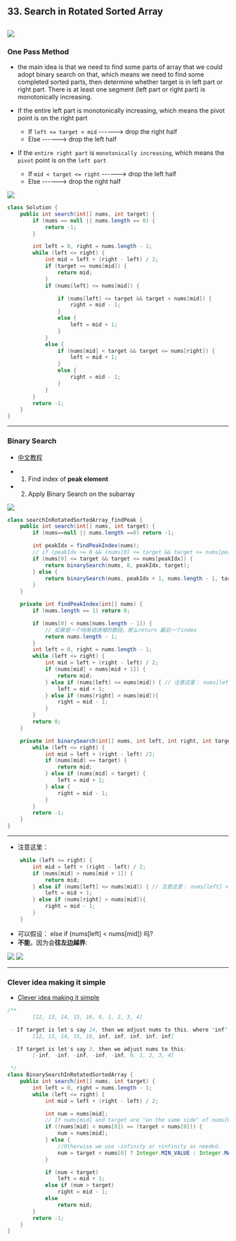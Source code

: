 ## 33. Search in Rotated Sorted Array
![](img/2022-05-22-21-09-41.png)
---
### One Pass Method


-  the main idea is that we need to find some parts of array that we could adopt
   binary search on that, which means we need to find some completed sorted parts, 
   then determine whether target is in left part or right part. There is at least one 
   segment (left part or right part) is monotonically increasing.

- If the entire left part is monotonically increasing, which means the pivot point is 
  on the right part
  - If `left <= target < mid` ------> drop the right half
  - Else ------> drop the left half
- If the `entire right part` is `monotonically increasing`, which means the `pivot` point 
  is on the `left part`
  - If `mid < target <= right` ------> drop the left half
  - Else ------> drop the right half

![](img/2022-05-23-13-09-22.png)

```java
class Solution {
    public int search(int[] nums, int target) {
        if (nums == null || nums.length == 0) {
            return -1;
        }

        int left = 0, right = nums.length - 1;
        while (left <= right) {
            int mid = left + (right - left) / 2;
            if (target == nums[mid]) {
                return mid;
            }
            if (nums[left] <= nums[mid]) {

                if (nums[left] <= target && target < nums[mid]) {
                    right = mid - 1;
                }
                else {
                    left = mid + 1;
                }
            }
            else {
                if (nums[mid] < target && target <= nums[right]) {
                    left = mid + 1;
                }
                else {
                    right = mid - 1;
                }
            }
        }
        return -1;
    }
}
```



---

### Binary Search

- [中文教程](https://www.youtube.com/watch?v=IQyJX5ddEx0)

- 1. Find index of **peak element**
- 2. Apply Binary Search on the subarray

![](img/2023-04-02-19-22-40.png)


```java
class searchInRotatedSortedArray_findPeak {
    public int search(int[] nums, int target) {
        if (nums==null || nums.length ==0) return -1;

        int peakIdx = findPeakIndex(nums);
        // if (peakIdx >= 0 && (nums[0] <= target && target <= nums[peakIdx]))
        if (nums[0] <= target && target <= nums[peakIdx]) {
            return binarySearch(nums, 0, peakIdx, target);
        } else {
            return binarySearch(nums, peakIdx + 1, nums.length - 1, target);
        }
    }

    private int findPeakIndex(int[] nums) {
        if (nums.length == 1) return 0;

        if (nums[0] < nums[nums.length - 1]) {
            // 如果是一个纯单调递增的数组，那么return 最后一个index
            return nums.length - 1;
        }
        int left = 0, right = nums.length - 1;
        while (left <= right) {
            int mid = left + (right - left) / 2;
            if (nums[mid] > nums[mid + 1]) {
                return mid;
            } else if (nums[left] <= nums[mid]) { // 注意这里： nums[left] <= nums[mid]
                left = mid + 1;
            } else if (nums[right] > nums[mid]){
                right = mid - 1;
            }
        }
        return 0;
    }

    private int binarySearch(int[] nums, int left, int right, int target) {
        while (left <= right) {
            int mid = left + (right - left) /2;
            if (nums[mid] == target) {
                return mid;
            } else if (nums[mid] < target) {
                left = mid + 1;
            } else {
                right = mid - 1;
            }
        }
        return -1;
    }
}
```
---
- 注意这里：

```java
    while (left <= right) {
        int mid = left + (right - left) / 2;
        if (nums[mid] > nums[mid + 1]) {
            return mid;
        } else if (nums[left] <= nums[mid]) { // 注意这里： nums[left] <= nums[mid]
            left = mid + 1;
        } else if (nums[right] > nums[mid]){
            right = mid - 1;
        }
    }
```

- 可以假设： else if (nums[left] < nums[mid])  吗?
- **不能**，因为会**往左边越界**:

![](img/2023-04-08-13-44-40.png)
![](img/2023-04-08-13-45-25.png)

---
### Clever idea making it simple
- [Clever idea making it simple](https://leetcode.com/problems/search-in-rotated-sorted-array/discuss/14435/clever-idea-making-it-simple)


```java
/**
        [12, 13, 14, 15, 16, 0, 1, 2, 3, 4]

 - If target is let's say 14, then we adjust nums to this, where "inf" means infinity:
        [12, 13, 14, 15, 16, inf, inf, inf, inf, inf]

 - If target is let's say 3, then we adjust nums to this:
        [-inf, -inf, -inf, -inf, -inf, 0, 1, 2, 3, 4]

 */
class BinarySearchInRotatedSortedArray {
    public int search(int[] nums, int target) {
        int left = 0, right = nums.length - 1;
        while (left <= right) {
            int mid = left + (right - left) / 2;

            int num = nums[mid];
            // If nums[mid] and target are "on the same side" of nums[0], we just take nums[mid].
            if ((nums[mid] < nums[0]) == (target < nums[0])) {
                num = nums[mid];
            } else {
                //Otherwise we use -infinity or +infinity as needed.
                num = target < nums[0] ? Integer.MIN_VALUE : Integer.MAX_VALUE;
            }

            if (num < target)
                left = mid + 1;
            else if (num > target)
                right = mid - 1;
            else
                return mid;
        }
        return -1;
    }
}
```